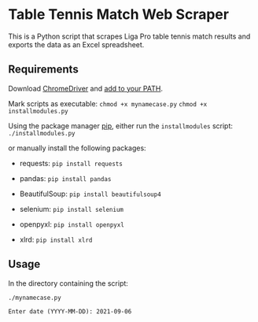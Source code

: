 # Table Tennis Match Web Scraper

This is a Python script that scrapes Liga Pro table tennis match results and
exports the data as an Excel spreadsheet.

## Requirements

Download [ChromeDriver](https://sites.google.com/chromium.org/driver/downloads)
and [add to your
PATH](https://zwbetz.com/download-chromedriver-binary-and-add-to-your-path-for-automated-functional-testing/).

Mark scripts as executable:
``chmod +x mynamecase.py``
``chmod +x installmodules.py``

Using the package manager [pip](https://pip.pypa.io/en/stable/), either run the
`installmodules` script:
``./installmodules.py``

or manually install the following packages:

- requests: 
``pip install requests``

- pandas: 
``pip install pandas``

- BeautifulSoup: 
``pip install beautifulsoup4``

- selenium: 
``pip install selenium``

- openpyxl: 
``pip install openpyxl``

- xlrd: 
``pip install xlrd``

## Usage

In the directory containing the script:
```
./mynamecase.py

Enter date (YYYY-MM-DD): 2021-09-06
```
